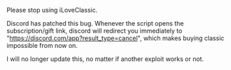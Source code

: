 Please stop using iLoveClassic.

Discord has patched this bug.
Whenever the script opens the subscription/gift link, discord will redirect you immediately to "https://discord.com/app?result_type=cancel", which makes buying classic impossible from now on.

I will no longer update this, no matter if another exploit works or not.
